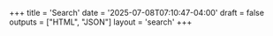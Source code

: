 +++
title = 'Search'
date = '2025-07-08T07:10:47-04:00'
draft = false
outputs = ["HTML", "JSON"]
layout = 'search'
+++
